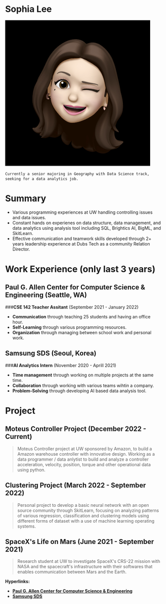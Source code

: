 # Sophia Lee
![profile picture](assets/img/profile.jpeg)



    Currently a senior majoring in Geography with Data Science track, seeking for a data analytics job.


# Summary

- Various programming experiences at UW handling controlling issues and data issues.
- Constant hands on experienes on data structure, data management, and data analytics using analysis tool including SQL, Brightics AI, BigML, and SkitLearn.
- Effective communication and teamwork skills developed through 2+ years leadership experience at Dubs Tech as a community Relation Director.

# Work Experience (only last 3 years)

## Paul G. Allen Center for Computer Science & Engineering (Seattle, WA)

###**CSE 142 Teacher Assitant** (September 2021 - January 2022)

- **Communication** through teaching 25 students and having an office hour.
- **Self-Learning** through various programming resources.
- **Organization** through managing between school work and personal work.

## Samsung SDS (Seoul, Korea)

###**AI Analytics Intern** (November 2020 - Aprill 2021)

- **Time management** through working on multiple projects at the same time.
- **Collaboration** through working with various teams wihtin a company.
- **Problem-Solving** through developing AI based data analysis tool.

# Project

## Moteus Controller Project (December 2022 - Current)
> Moteus Controller project at UW sponsored by Amazon, to build a Amazon warehouse controller with innovative design. Working as a data programmer / data anlytist to build and analyze a controller acceleration, velocity, position, torque and other operational data using python.

## Clustering Project (March 2022 - September 2022)
> Personal project to develop a basic neural network with an open source community through SkitLearn, focusing on analyzing patterns of various regression, classification and clustering models using different forms of dataset with a use of machine learning operating systems.

## SpaceX's Life on Mars (June 2021 - September 2021)
> Research student at UW to investigate SpaceX's CRS-22 mission with NASA and the spacecraft's infrastructure with their softwares that enables communication between Mars and the Earth.



**Hyperlinks:**
- [**Paul G. Allen Center for Computer Science & Engineering**](https://www.cs.washington.edu)
- [**Samsung SDS**](https://www.samsungsds.com/us/index.html)
